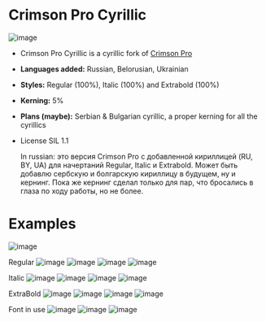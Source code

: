 

# Crimson Pro Cyrillic
![image](https://github.com/user-attachments/assets/7aa200fd-c440-467c-8b3b-ee2215a624d6)
- Crimson Pro Cyrillic is a cyrillic fork of [Crimson Pro](https://github.com/Fonthausen/CrimsonPro)
- **Languages added:** Russian, Belorusian, Ukrainian
- **Styles:** Regular (100%), Italic (100%) and Extrabold (100%)
- **Kerning:** 5%
- **Plans (maybe):** Serbian & Bulgarian cyrillic, a proper kerning for all the cyrillics
- License SIL 1.1

  In russian: это версия Crimson Pro с добавленной кириллицей (RU, BY, UA) для начертаний Regular, Italic и Extrabold. Может быть добавлю сербскую и болгарскую кириллицу в будущем, ну и кернинг. Пока же кернинг сделал только для пар, что бросались в глаза по ходу работы, но не более. 

# Examples

![image](https://github.com/user-attachments/assets/5bc51542-019c-4b36-adc4-cd761641b4d4)


Regular
![image](https://github.com/user-attachments/assets/53df1bee-b488-49ff-a87e-07a047052330)
![image](https://github.com/user-attachments/assets/46543a53-e627-4b35-a6bb-88afa9eff063)
![image](https://github.com/user-attachments/assets/8f6b7a7f-44c0-4d02-baa3-fd12be9a2f41)
![image](https://github.com/user-attachments/assets/4f675bb2-b161-41a1-901b-fab0465f6e2c)


Italic
![image](https://github.com/user-attachments/assets/c9244ebb-2977-409a-94b3-ca1f8ddda331)
![image](https://github.com/user-attachments/assets/4ef25e3e-0260-4438-8e01-a74ac892b10a)
![image](https://github.com/user-attachments/assets/e48cca52-9aa7-4418-a77e-4ee00fb7ac3f)
![image](https://github.com/user-attachments/assets/ace759ea-bda6-4575-89b2-1ff3d83fb2ec)



ExtraBold
![image](https://github.com/user-attachments/assets/01ed8369-64a8-4571-a86c-a64962687aec)
![image](https://github.com/user-attachments/assets/db6ed87d-e13e-4257-8d64-5e0266d2549a)
![image](https://github.com/user-attachments/assets/c0c3d158-d49c-42d7-8a6b-dc5a18587945)
![image](https://github.com/user-attachments/assets/d8e21a26-893c-4b18-815e-b16efe830600)


Font in use
![image](https://github.com/user-attachments/assets/db694b01-a225-40c4-b91b-6dbb30aef0ef)
![image](https://github.com/user-attachments/assets/05bcc7bd-eec2-41da-a202-ea24f6e3ae76)
![image](https://github.com/user-attachments/assets/e98362f0-ee2e-4212-a935-c6d0c07ff9e7)



